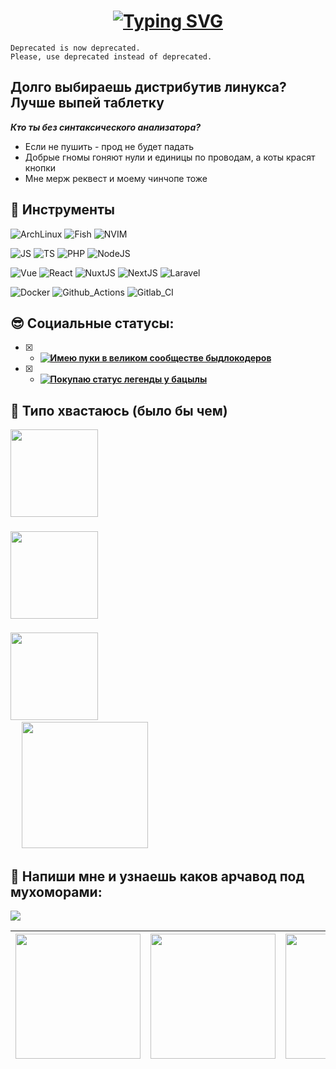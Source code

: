 <div align="center">

 # [![Typing SVG](https://readme-typing-svg.demolab.com?font=JetBrains+Mono&weight=700&size=22&duration=1500&pause=500&color=D9E0EE&background=FFFFFF00&center=true&vCenter=true&multiline=false&random=false&repeat=false&width=435&height=66&lines=btw%2C+i+use+arch)](https://git.io/typing-svg)

</div>

```
Deprecated is now deprecated. 
Please, use deprecated instead of deprecated.
```





## Долго выбираешь дистрибутив линукса? Лучше выпей таблетку

**_Кто ты без синтаксического анализатора?_**

- Если не пушить - прод не будет падать
- Добрые гномы гоняют нули и единицы по проводам, а коты красят кнопки
- Мне мерж реквест и моему чинчопе тоже



## 🔧 Инструменты

![ArchLinux](https://img.shields.io/badge/OS-Arch_Linux-informational?style=for-the-badge&logo=archlinux&logoColor=BD93F9&color=f2e9c2&labelColor=282A36)
![Fish](https://img.shields.io/badge/Shell-Fish-informational?style=for-the-badge&logo=gnu-bash&logoColor=BD93F9&color=f2e9c2&labelColor=282A36)
![NVIM](https://img.shields.io/badge/Editor-Neovim-informational?style=for-the-badge&logo=neovim&logoColor=BD93F9&color=f2e9c2&labelColor=282A36)

![JS](https://img.shields.io/badge/Lang-JavaScript-informational?style=for-the-badge&logo=javascript&logoColor=BD93F9&color=f2e9c2&labelColor=282A36)
![TS](https://img.shields.io/badge/Lang-TypeScript-informational?style=for-the-badge&logo=typescript&logoColor=BD93F9&color=f2e9c2&labelColor=282A36)
![PHP](https://img.shields.io/badge/Lang-PHP-informational?style=for-the-badge&logo=php&logoColor=BD93F9&color=f2e9c2&labelColor=282A36)
![NodeJS](https://img.shields.io/badge/Runtime-NodeJS-informational?style=for-the-badge&logo=nodedotjs&logoColor=BD93F9&color=f2e9c2&labelColor=282A36)

![Vue](https://img.shields.io/badge/Framework-VueJS-informational?style=for-the-badge&logo=Vuedotjs&logoColor=BD93F9&color=f2e9c2&labelColor=282A36)
![React](https://img.shields.io/badge/Framework-React-informational?style=for-the-badge&logo=React&logoColor=BD93F9&color=f2e9c2&labelColor=282A36)
![NuxtJS](https://img.shields.io/badge/Framework-NuxtJS-informational?style=for-the-badge&logo=nuxtdotjs&logoColor=BD93F9&color=f2e9c2&labelColor=282A36)
![NextJS](https://img.shields.io/badge/Framework-NextJS-informational?style=for-the-badge&logo=nextdotjs&logoColor=BD93F9&color=f2e9c2&labelColor=282A36)
![Laravel](https://img.shields.io/badge/Framework-Laravel-informational?style=for-the-badge&logo=laravel&logoColor=BD93F9&color=f2e9c2&labelColor=282A36)

![Docker](https://img.shields.io/badge/OPS-Docker-informational?style=for-the-badge&logo=docker&logoColor=BD93F9&color=f2e9c2&labelColor=282A36)
![Github_Actions](https://img.shields.io/badge/OPS-GithubActions-informational?style=for-the-badge&logo=githubactions&logoColor=BD93F9&color=f2e9c2&labelColor=282A36)
![Gitlab_CI](https://img.shields.io/badge/OPS-Gitlab_CI-informational?style=for-the-badge&logo=gitlab&logoColor=BD93F9&color=f2e9c2&labelColor=282A36)


## 😎 Социальные статусы:

- [x] - <b>[![Имею пуки в великом сообществе быдлокодеров](https://t.me/+n3IdkwXXibY4OGQy)](https://t.me/+n3IdkwXXibY4OGQy)</b>
- [x] - <b>[![Покупаю статус легенды у бацылы](https://t.me/koshachyabacylay)](https://t.me/koshachyabacylay)</b>


## 👀 Типо хвастаюсь (было бы чем)

<!-- =================================================== -->
<div align="center">　<!-- repository::center -->
<a href="https://github.com/gudkovWay/dotfiles">
    <img height="140px" align="left" src="https://github-readme-stats.vercel.app/api/pin/?username=gudkovWay&repo=dotfiles&layout=compact&theme=transparent&hide_border=true&count_private=true" />
</a>
<h3 align="left">　</h3>
<p align="left">　</p>
<h1></h1>
</div>　<!-- repository::center -->

<!-- =================================================== -->
<div align="center">　<!-- repository::center -->
<a href="https://github.com/gudkovWay/react-prod">
    <img height="140px" align="left" src="https://github-readme-stats.vercel.app/api/pin/?username=gudkovWay&repo=react-prod&layout=compact&theme=transparent&hide_border=true&count_private=true" />
</a>
<h3 align="left">　</h3>
<p align="left">　</p>
<h1></h1>
</div>　<!-- repository::center -->
<!-- =================================================== -->
<div align="center">　<!-- repository::center -->
<a href="https://github.com/gudkovWay/nuxt">
    <img height="140px" align="left" src="https://github-readme-stats.vercel.app/api/pin/?username=gudkovWay&repo=nuxt&layout=compact&theme=transparent&hide_border=true&count_private=true" />
</a>
<h3 align="left">　</h3>
<p align="left">　</p>
<h1></h1>
</div>　<!-- repository::center -->


<img height="202px" src="https://github-readme-stats.vercel.app/api/top-langs/?username=gudkovWay&hide=html&hide_title=true&hide_border=true&layout=compact&langs_count=8&exclude_repo=,Redventures-Movie-Quotes&theme=dark&text_color=010101&bg_color=fff9dd&show_icons=true"/> 



## 🚀 Напиши мне и узнаешь каков арчавод под мухоморами:
<a href="https://t.me/IuriiGudkov"><img src="https://img.shields.io/badge/Telegram-302D41?style=for-the-badge&logo=telegram&logoColor=D9E0EE"/></a>

|    <img src="https://i.imgur.com/2SP4cL8.jpg" align="center" width="200px" height="200px" >    | <img src="https://i.imgur.com/MxCou1y.jpg" align="center" width="200px" height="200px"> |   <img src="https://i.imgur.com/tvZlJSE.jpg" align="center" width="200px" height="200px" >    | <img src="https://i.imgur.com/qEUwtsJ.jpg" align="center" width="200px" height="200px">    |
| :---------------------------------------------------------------: | :----------------------------------------------------------------: | :----------------------------------------------------------------: | -------------------------------------------------------------------- |
